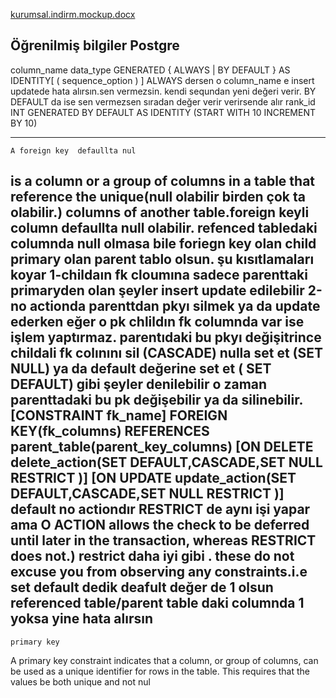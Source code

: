 [kurumsal.indirm.mockup.docx](https://github.com/cofidiss/corporatediscountsApi/files/9594918/kurumsal.indirm.mockup.docx)


Öğrenilmiş bilgiler
Postgre
------------------------------------------------------------------------------------------------------------------------------------------------------------
column_name data_type GENERATED { ALWAYS | BY DEFAULT } AS IDENTITY[ ( sequence_option ) ]
ALWAYS dersen o column_name e insert updatede hata alırsın.sen vermezsin. kendi sequndan yeni değeri verir. BY DEFAULT  da ise sen vermezsen sıradan değer verir 
verirsende alır
 rank_id INT GENERATED BY DEFAULT AS IDENTITY 
    (START WITH 10 INCREMENT BY 10)
 
 ---------------------------------------------------------------------------------------------------------------------------------------------------------------------
    A foreign key  defaullta nul
is a column or a group of columns in a table that reference the unique(null olabilir birden çok ta olabilir.) columns of another table.foreign keyli column  defaullta null olabilir. refenced tabledaki columnda null olmasa bile
    foriegn key olan child primary olan parent tablo olsun. şu kısıtlamaları koyar
    1-childaın fk cloumına sadece parenttaki primaryden olan şeyler insert update edilebilir
    2-no actionda parenttdan pkyı silmek ya da update ederken eğer o pk chlildın fk columnda var ise işlem yaptırmaz. parentıdaki bu pkyı değişitrince 
    childali fk colınını sil (CASCADE) nulla set et (SET NULL)  ya da default değerine set et ( SET DEFAULT) gibi şeyler denilebilir o zaman parenttadaki bu pk değişebilir ya da silinebilir.
    [CONSTRAINT fk_name]
   FOREIGN KEY(fk_columns) 
   REFERENCES parent_table(parent_key_columns)
   [ON DELETE delete_action(SET DEFAULT,CASCADE,SET NULL RESTRICT )]
   [ON UPDATE update_action(SET DEFAULT,CASCADE,SET NULL RESTRICT )]
   default no actiondır RESTRICT de aynı işi yapar ama O ACTION allows the check to be deferred until later in the transaction, whereas RESTRICT does not.) restrict daha iyi gibi . these do not excuse you from observing any constraints.i.e set default dedik deafult değer de 1 olsun referenced table/parent table daki columnda 1 yoksa yine hata alırsın
   --------------------------------------------------------------------------------------------------------------------------------------------------------------
    primary key
 A primary key constraint indicates that a column, or group of columns, can be used as a unique identifier for rows in the table. This requires that the values be both unique and not nul
    
  
